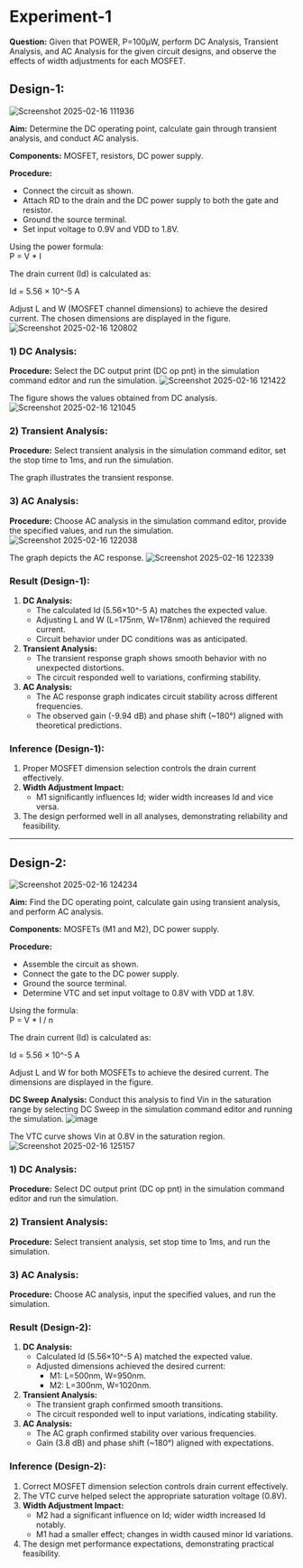 # Experiment-1
**Question:** Given that POWER, P=100µW, perform DC Analysis, Transient Analysis, and AC Analysis for the given circuit designs, and observe the effects of width adjustments for each MOSFET.

## Design-1:
   ![Screenshot 2025-02-16 111936](https://github.com/user-attachments/assets/0b661ae7-5761-4b9b-bd75-93c0fc60eabb)

   **Aim:** Determine the DC operating point, calculate gain through transient analysis, and conduct AC analysis.

   **Components:** MOSFET, resistors, DC power supply.

   **Procedure:**
   - Connect the circuit as shown.
   - Attach RD to the drain and the DC power supply to both the gate and resistor.
   - Ground the source terminal.
   - Set input voltage to 0.9V and VDD to 1.8V.

Using the power formula:  
P = V * I

The drain current (Id) is calculated as:

Id = 5.56 × 10^-5 A

Adjust L and W (MOSFET channel dimensions) to achieve the desired current. The chosen dimensions are displayed in the figure.
![Screenshot 2025-02-16 120802](https://github.com/user-attachments/assets/109d353f-a954-4e08-b8d1-603ea40ea67c)

### 1) DC Analysis:
**Procedure:** Select the DC output print (DC op pnt) in the simulation command editor and run the simulation.
![Screenshot 2025-02-16 121422](https://github.com/user-attachments/assets/8dbd733e-f0a2-4165-8a8e-ebee3b28ace2)

The figure shows the values obtained from DC analysis.
   ![Screenshot 2025-02-16 121045](https://github.com/user-attachments/assets/22bca609-a67e-4459-aa60-e584eb189442)


### 2) Transient Analysis:
**Procedure:** Select transient analysis in the simulation command editor, set the stop time to 1ms, and run the simulation.

The graph illustrates the transient response.

### 3) AC Analysis:
**Procedure:** Choose AC analysis in the simulation command editor, provide the specified values, and run the simulation.
![Screenshot 2025-02-16 122038](https://github.com/user-attachments/assets/e43f0303-c135-4a82-bc71-12e6ae6000b9)

The graph depicts the AC response.
![Screenshot 2025-02-16 122339](https://github.com/user-attachments/assets/87da114b-e8f6-4981-823f-d8a504316454)


### Result (Design-1):
1. **DC Analysis:**
   - The calculated Id (5.56×10^-5 A) matches the expected value.
   - Adjusting L and W (L=175nm, W=178nm) achieved the required current.
   - Circuit behavior under DC conditions was as anticipated.
2. **Transient Analysis:**
   - The transient response graph shows smooth behavior with no unexpected distortions.
   - The circuit responded well to variations, confirming stability.
3. **AC Analysis:**
   - The AC response graph indicates circuit stability across different frequencies.
   - The observed gain (-9.94 dB) and phase shift (~180°) aligned with theoretical predictions.

### Inference (Design-1):
1. Proper MOSFET dimension selection controls the drain current effectively.
2. **Width Adjustment Impact:**
   - M1 significantly influences Id; wider width increases Id and vice versa.
3. The design performed well in all analyses, demonstrating reliability and feasibility.

---

## Design-2:
![Screenshot 2025-02-16 124234](https://github.com/user-attachments/assets/59e297de-ed5d-426c-8e40-92aee8d3e793)

**Aim:** Find the DC operating point, calculate gain using transient analysis, and perform AC analysis.

**Components:** MOSFETs (M1 and M2), DC power supply.

**Procedure:**
   - Assemble the circuit as shown.
   - Connect the gate to the DC power supply.
   - Ground the source terminal.
   - Determine VTC and set input voltage to 0.8V with VDD at 1.8V.

Using the formula:  
P = V * I / n

The drain current (Id) is calculated as:

Id = 5.56 × 10^-5 A

Adjust L and W for both MOSFETs to achieve the desired current. The dimensions are displayed in the figure.

**DC Sweep Analysis:** Conduct this analysis to find Vin in the saturation range by selecting DC Sweep in the simulation command editor and running the simulation.
![image](https://github.com/user-attachments/assets/b26e13fb-57be-4522-8e21-9b4730448512)


The VTC curve shows Vin at 0.8V in the saturation region.
![Screenshot 2025-02-16 125157](https://github.com/user-attachments/assets/abddb50e-8287-42ad-9dcc-fc4e29b37ff7)


### 1) DC Analysis:
**Procedure:** Select DC output print (DC op pnt) in the simulation command editor and run the simulation.

### 2) Transient Analysis:
**Procedure:** Select transient analysis, set stop time to 1ms, and run the simulation.

### 3) AC Analysis:
**Procedure:** Choose AC analysis, input the specified values, and run the simulation.

### Result (Design-2):
1. **DC Analysis:**
   - Calculated Id (5.56×10^-5 A) matched the expected value.
   - Adjusted dimensions achieved the desired current:
     - M1: L=500nm, W=950nm.
     - M2: L=300nm, W=1020nm.
2. **Transient Analysis:**
   - The transient graph confirmed smooth transitions.
   - The circuit responded well to input variations, indicating stability.
3. **AC Analysis:**
   - The AC graph confirmed stability over various frequencies.
   - Gain (3.8 dB) and phase shift (~180°) aligned with expectations.

### Inference (Design-2):
1. Correct MOSFET dimension selection controls drain current effectively.
2. The VTC curve helped select the appropriate saturation voltage (0.8V).
3. **Width Adjustment Impact:**
   - M2 had a significant influence on Id; wider width increased Id notably.
   - M1 had a smaller effect; changes in width caused minor Id variations.
4. The design met performance expectations, demonstrating practical feasibility.

